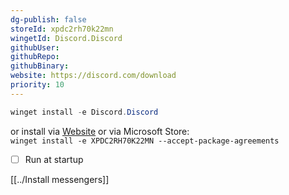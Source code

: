 ```yaml
---
dg-publish: false
storeId: xpdc2rh70k22mn
wingetId: Discord.Discord
githubUser: 
githubRepo: 
githubBinary: 
website: https://discord.com/download
priority: 10
---
```



```powershell
winget install -e Discord.Discord
```

or install via [Website](https://discord.com/download) 
or via Microsoft Store:  
`winget install -e XPDC2RH70K22MN --accept-package-agreements`

- [ ] Run at startup


[[../Install messengers]]